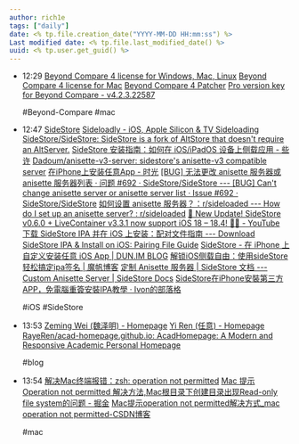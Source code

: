 ```yaml
---
author: rich1e
tags: ["daily"]
date: <% tp.file.creation_date("YYYY-MM-DD HH:mm:ss") %>
Last modified date: <% tp.file.last_modified_date() %>
uuid: <% tp.user.get_guid() %>
---
```


- 12:29 
  [Beyond Compare 4 license for Windows, Mac, Linux](https://gist.github.com/rise-worlds/5a5917780663aada8028f96b15057a67)
  [Beyond Compare 4 license for Mac](https://gist.github.com/huqi/35f2a0792aef830898ca)
  [Beyond Compare 4 Patcher](https://gist.github.com/cntrump/82afe236f900d6aec16efc41c57d3152)
  [Pro version key for Beyond Compare - v4.2.3.22587](https://gist.github.com/vnsam/187be13c408b291f9b9c0a28c72fb7ff)
  
  #Beyond-Compare #mac  
- 12:47
  [SideStore](https://sidestore.io/#get-started)
  [Sideloadly - iOS, Apple Silicon & TV Sideloading](https://sideloadly.io/)
  [SideStore/SideStore: SideStore is a fork of AltStore that doesn't require an AltServer.](https://github.com/SideStore/SideStore)
  [SideStore 安装指南：如何在 iOS/iPadOS 设备上侧载应用 - 些许](https://some.fylsen.com/posts/sidestore-install-guide-ios-ipados-sideload-apps/)
  [Dadoum/anisette-v3-server: sidestore's anisette-v3 compatible server](https://github.com/Dadoum/anisette-v3-server)
  [在iPhone上安装任意App - 时光](https://outti.me/sidestore?locale=zh)
  [[BUG] 无法更改 anisette 服务器或 anisette 服务器列表 · 问题 #692 · SideStore/SideStore --- [BUG] Can't change anisette server or anisette server list · Issue #692 · SideStore/SideStore](https://github.com/SideStore/SideStore/issues/692)
  [如何设置 anisette 服务器？：r/sideloaded --- How do I set up an anisette server? : r/sideloaded](https://www.reddit.com/r/sideloaded/comments/11h565f/how_do_i_set_up_an_anisette_server/)
  [🚀 New Update! SideStore v0.6.0 + LiveContainer v3.3.1 now support iOS 18 – 18.4! 📱🔥 - YouTube](https://www.youtube.com/watch?v=Ptn-2l561vk&ab_channel=Senumy)
  [下载 SideStore IPA 并在 iOS 上安装：配对文件指南 --- Download SideStore IPA & Install on iOS: Pairing File Guide](https://onejailbreak.com/blog/sidestore/)
  [SideStore - 在 iPhone 上自定义安装任意 iOS App | DUN.IM BLOG](https://blog.dun.im/anonymous/sidestore-customly-install-any-ios-app-on-iphone.html)
  [解锁iOS侧载自由：使用sideStore轻松搞定ipa签名 | 魔帆博客](https://www.morfans.cn/archives/3458)
  [定制 Anisette 服务器 | SideStore 文档 --- Custom Anisette Server | SideStore Docs](https://docs.sidestore.io/docs/advanced/anisette)
  [SideStore在iPhone安裝第三方APP，免電腦重簽安裝IPA教學 · Ivon的部落格](https://ivonblog.com/posts/ios-sidestore/#7-%E9%83%A8%E7%BD%B2%E8%87%AA%E8%A8%82altserver%E4%BC%BA%E6%9C%8D%E5%99%A8)
  
  
  #iOS #SideStore
- 13:53 
  [Zeming Wei (魏泽明) - Homepage](https://weizeming.github.io/)
  [Yi Ren (任意) - Homepage](https://rayeren.github.io/)
  [RayeRen/acad-homepage.github.io: AcadHomepage: A Modern and Responsive Academic Personal Homepage](https://github.com/RayeRen/acad-homepage.github.io/tree/main)
  
  #blog  
- 13:54 
  [解决Mac终端报错：zsh: operation not permitted](http://weizeming.com/post/index.php?a=167)
  [Mac 提示 Operation not permitted 解决方法,Mac根目录下创建目录出现Read-only file system的问题 - 掘金](https://juejin.cn/post/6946094198235856932)
  [Mac提示operation not permitted解决方式_mac operation not permitted-CSDN博客](https://blog.csdn.net/alice_tl/article/details/89291455)
  
  #mac  
